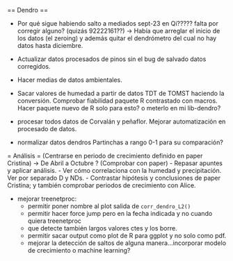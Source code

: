 == Dendro ==

- Por qué sigue habiendo salto a mediados sept-23 en Qi????? falta por corregir alguno? (quizás 92222161??) -> Había que arreglar el inicio de los datos (el zeroing) y además quitar el dendrómetro del cual no hay datos hasta diciembre.

- Actualizar datos procesados de pinos sin el bug de salvado datos corregidos.

- Hacer medias de datos ambientales.

- Sacar valores de humedad a partir de datos TDT de TOMST haciendo la conversión. Comprobar fiabilidad paquete R contrastado con macros.  Hacer paquete nuevo de R solo para esto? o meterlo en mi lib-dendro?

- procesar todos datos de Corvalán y peñaflor. Mejorar automatización en procesado de datos.

- normalizar datos dendros Partinchas a rango 0-1 para su comparación?

= Análisis =
(Centrarse en periodo de crecimiento definido en paper Cristina) -> De Abril a Octubre ? (Comprobar con paper)
	- Repasar apuntes y aplicar análisis.
	- Ver cómo correlaciona con la humedad y precipitación. Ver por separado D y NDs.
	- Contrastar hipótesis y conclusiones de paper Cristina; y también comprobar periodos de crecimiento con Alice.
	
- mejorar treenetproc:
	* permitir poner nombre al plot salida de `corr_dendro_L2()`
	* permitir hacer force jump pero en la fecha indicada y no cuando quiera treenetproc
	* que detecte también largos valores ctes y los borre.
	* permitir sacar output como plot de R para ggplot y no solo como pdf.
	* mejorar la detección de saltos de alguna manera...incorporar modelo de crecimiento o machine learning?
	
